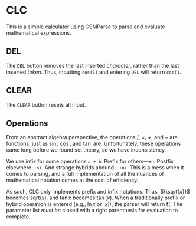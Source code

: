 # CLC

This is a simple calculator using CSMParse to parse and evaluate mathematical expressions.

## DEL

The `DEL` button removes the last inserted _character_, rather than 
the last inserted _token_. Thus, inputting `cos(1)` and entering `DEL` will return `cos(1`.

## CLEAR

The `CLEAR` button resets all input.

## Operations

From an abstract algebra perspective, the operations ${/,}$ ${\times,}$ ${+,}$ and ${-}$ are functions, just as ${\sin,}$ ${\cos,}$ and ${\tan}$ are. Unfortunately, these operations came long before we found set theory, so we have inconsistency.

We use infix for some operations `a + b`. Prefix for others—`+n`.
Postfix elsewhere—`n+`. And strange hybrids abound—`+n+`.
This is a mess when it comes to parsing, and a full implementation of all the nuances of mathematical notation comes at the cost of efficiency.

As such, CLC only implements prefix and infix notations. Thus, ${\sqrt{x}}$ becomes ${\text{sqrt}(x),}$ and ${\tan x}$ becomes ${\tan(x).}$ When a traditionally prefix or hybrid operation is entered (e.g., ${\ln x}$ or ${\lvert x \rvert}$), the parser will return ${\text{f}(.}$ The parameter list _must be_ closed with a right parenthesis for evaluation to complete.


